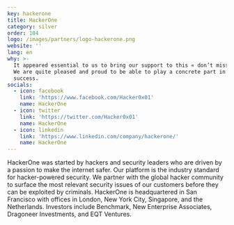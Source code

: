 ```yaml
---
key: hackerone
title: HackerOne
category: silver
order: 104
logo: /images/partners/logo-hackerone.png
website: ''
lang: en
why: >-
  It appeared essential to us to bring our support to this « don’t miss » event.
  We are quite pleased and proud to be able to play a concrete part in its
  success.  
socials:
  - icon: facebook
    link: 'https://www.facebook.com/Hacker0x01'
    name: HackerOne
  - icon: twitter
    link: 'https://twitter.com/Hacker0x01'
    name: HackerOne
  - icon: linkedin
    link: 'https://www.linkedin.com/company/hackerone/'
    name: HackerOne
---
```

HackerOne was started by hackers and security leaders who are driven by a passion to make the internet safer. Our platform is the industry standard for hacker-powered security. We partner with the global hacker community to surface the most relevant security issues of our customers before they can be exploited by criminals. HackerOne is headquartered in San Francisco with offices in London, New York City, Singapore, and the Netherlands. Investors include Benchmark, New Enterprise Associates, Dragoneer Investments, and EQT Ventures.

